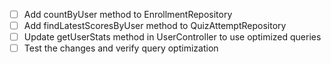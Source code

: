 - [ ] Add countByUser method to EnrollmentRepository
- [ ] Add findLatestScoresByUser method to QuizAttemptRepository
- [ ] Update getUserStats method in UserController to use optimized queries
- [ ] Test the changes and verify query optimization
